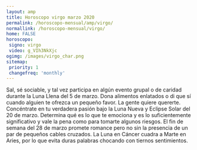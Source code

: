 ```yaml
---
layout: amp
title: Horoscopo virgo marzo 2020 
permalink: /horoscopo-mensual/amp/virgo/
normallink: /horoscopo-mensual/virgo/
home: FALSE
horoscopo:
 signo: virgo
 video: g_VIh3NkXjc
ogimg: /images/virgo_char.png
sitemap:
 priority: 1
 changefreq: 'monthly'
---
```



Sal, sé sociable, y tal vez participa en algún evento grupal o de caridad durante la Luna Llena del 5 de marzo. Dona alimentos enlatados o di que sí cuando alguien te ofrezca un pequeño favor. La gente quiere quererte. Concéntrate en tu verdadera pasión bajo la Luna Nueva y Eclipse Solar del 20 de marzo. Determina qué es lo que te emociona y es lo suficientemente significativo y vale la pena como para tomarte algunos riesgos. El fin de semana del 28 de marzo promete romance pero no sin la presencia de un par de pequeños cables cruzados. La Luna en Cáncer cuadra a Marte en Aries, por lo que evita duras palabras chocando con tiernos sentimientos.